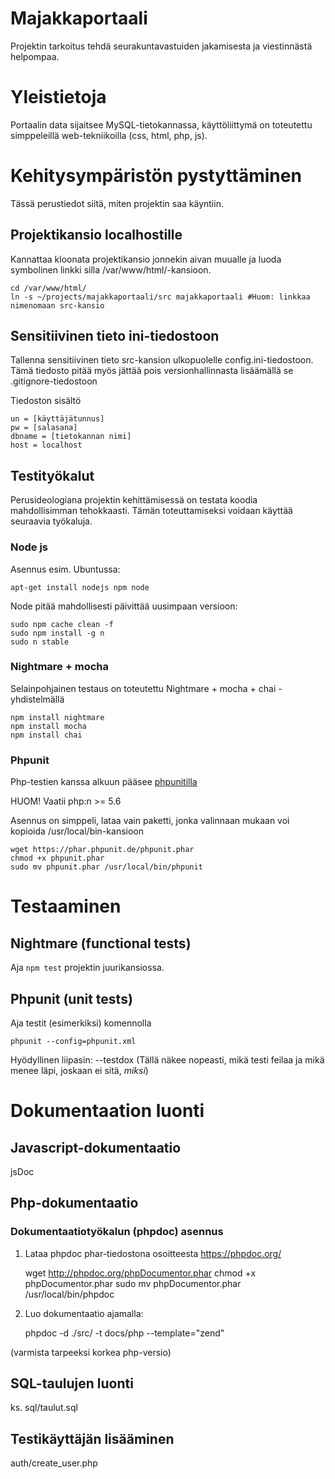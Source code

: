 # Majakkaportaali

Projektin tarkoitus tehdä seurakuntavastuiden jakamisesta ja viestinnästä helpompaa. 

# Yleistietoja

Portaalin data sijaitsee MySQL-tietokannassa, käyttöliittymä on toteutettu
simppeleillä web-tekniikoilla (css, html, php, js).

# Kehitysympäristön pystyttäminen

Tässä perustiedot siitä, miten projektin saa käyntiin.

## Projektikansio localhostille

Kannattaa kloonata projektikansio jonnekin aivan muualle ja luoda symbolinen linkki
silla /var/www/html/-kansioon.

    cd /var/www/html/
    ln -s ~/projects/majakkaportaali/src majakkaportaali #Huom: linkkaa nimenomaan src-kansio

## Sensitiivinen tieto ini-tiedostoon

Tallenna sensitiivinen tieto src-kansion ulkopuolelle config.ini-tiedostoon. Tämä
tiedosto pitää myös jättää pois versionhallinnasta lisäämällä se .gitignore-tiedostoon

Tiedoston sisältö

    un = [käyttäjätunnus]
    pw = [salasana]
    dbname = [tietokannan nimi]
    host = localhost


##  Testityökalut

Perusideologiana projektin kehittämisessä on testata koodia mahdollisimman tehokkaasti.
Tämän toteuttamiseksi voidaan käyttää seuraavia työkaluja.

### Node js

Asennus esim. Ubuntussa:

    apt-get install nodejs npm node

Node pitää mahdollisesti päivittää uusimpaan versioon:

    sudo npm cache clean -f
    sudo npm install -g n
    sudo n stable

### Nightmare + mocha

Selainpohjainen testaus on toteutettu Nightmare + mocha + chai -yhdistelmällä

    npm install nightmare
    npm install mocha
    npm install chai


### Phpunit 

Php-testien kanssa alkuun pääsee [phpunitilla](https://phpunit.de/getting-started.html)

HUOM!  Vaatii php:n >= 5.6

Asennus on simppeli, lataa vain paketti, jonka valinnaan mukaan voi kopioida /usr/local/bin-kansioon

    wget https://phar.phpunit.de/phpunit.phar 
    chmod +x phpunit.phar
    sudo mv phpunit.phar /usr/local/bin/phpunit

# Testaaminen

## Nightmare (functional tests)

Aja `npm test` projektin juurikansiossa.


## Phpunit (unit tests)

Aja testit (esimerkiksi) komennolla

    phpunit --config=phpunit.xml

Hyödyllinen liipasin: --testdox (Tällä näkee nopeasti, mikä testi feilaa ja mikä menee läpi, joskaan ei sitä, *miksi*)


# Dokumentaation luonti

## Javascript-dokumentaatio 

jsDoc

## Php-dokumentaatio

### Dokumentaatiotyökalun (phpdoc) asennus

1. Lataa phpdoc phar-tiedostona osoitteesta https://phpdoc.org/

    wget http://phpdoc.org/phpDocumentor.phar
    chmod +x phpDocumentor.phar
    sudo mv phpDocumentor.phar /usr/local/bin/phpdoc

2. Luo dokumentaatio ajamalla:

    phpdoc -d ./src/ -t docs/php --template="zend"

(varmista tarpeeksi korkea php-versio)

## SQL-taulujen luonti

ks. sql/taulut.sql

## Testikäyttäjän lisääminen

auth/create_user.php

